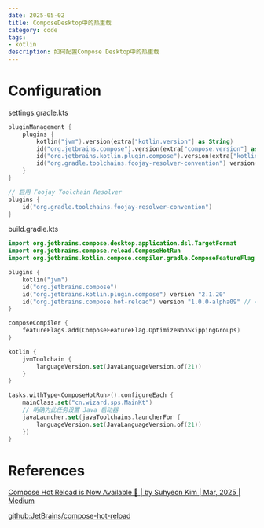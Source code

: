 ```yaml
---
date: 2025-05-02
title: ComposeDesktop中的热重载
category: code
tags:
- kotlin
description: 如何配置Compose Desktop中的热重载
---
```


# Configuration

settings.gradle.kts

```kotlin
pluginManagement {
    plugins {
        kotlin("jvm").version(extra["kotlin.version"] as String)
        id("org.jetbrains.compose").version(extra["compose.version"] as String)
        id("org.jetbrains.kotlin.plugin.compose").version(extra["kotlin.version"] as String)
        id("org.gradle.toolchains.foojay-resolver-convention") version("0.8.0")
    }
}

// 启用 Foojay Toolchain Resolver
plugins {
    id("org.gradle.toolchains.foojay-resolver-convention")
}
```

build.gradle.kts

```kotlin
import org.jetbrains.compose.desktop.application.dsl.TargetFormat
import org.jetbrains.compose.reload.ComposeHotRun
import org.jetbrains.kotlin.compose.compiler.gradle.ComposeFeatureFlag

plugins {
    kotlin("jvm")
    id("org.jetbrains.compose")
    id("org.jetbrains.kotlin.plugin.compose") version "2.1.20"
    id("org.jetbrains.compose.hot-reload") version "1.0.0-alpha09" // <- add this additionally
}

composeCompiler {
    featureFlags.add(ComposeFeatureFlag.OptimizeNonSkippingGroups)
}

kotlin {
    jvmToolchain {
        languageVersion.set(JavaLanguageVersion.of(21))
    }
}

tasks.withType<ComposeHotRun>().configureEach {
    mainClass.set("cn.wizard.sps.MainKt")
    // 明确为此任务设置 Java 启动器
    javaLauncher.set(javaToolchains.launcherFor {
        languageVersion.set(JavaLanguageVersion.of(21))
    })
}
```



# References

[Compose Hot Reload is Now Available 🎉 | by Suhyeon Kim | Mar, 2025 | Medium](https://medium.com/@wisemuji/compose-hot-reload-is-now-available-3a9aee58b0fe)

[github:JetBrains/compose-hot-reload](https://github.com/JetBrains/compose-hot-reload)

